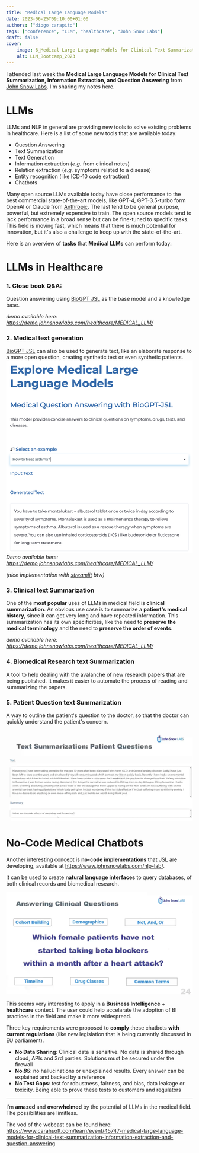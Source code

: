 ```yaml
---
title: "Medical Large Language Models"
date: 2023-06-25T09:10:00+01:00
authors: ["diogo carapito"]
tags: ["conference", "LLM", "healthcare", "John Snow Labs"]
draft: false
cover:
    image: 6_Medical Large Language Models for Clinical Text Summarization Information Extraction and Question Answering.png
    alt: LLM_Bootcamp_2023
---
```


I attended last week the **Medical Large Language Models for Clinical Text Summarization, Information Extraction, and Question Answering** from [John Snow Labs](https://www.johnsnowlabs.com/).
I'm sharing my notes here.

# LLMs

LLMs and NLP in general are providing new tools to solve existing problems in healthcare.
Here is a list of some new tools that are available today:
- Question Answering
- Text Summarization
- Text Generation
- Information extraction (*e.g.* from clinical notes)
- Relation extraction (*e.g.* symptoms related to a disease)
- Entity recognition (like ICD-10 code extraction)
- Chatbots

Many open source LLMs available today have close performance to the best commercial state-of-the-art models, like GPT-4, GPT-3.5-turbo form OpenAI or Claude from [Anthropic](https://www.anthropic.com/index/introducing-claude).
The last tend to be general purpose, powerful, but extremely expensive to train.
The open source models tend to lack performance in a broad sense but can be fine-tuned to specific tasks.
This field is moving fast, which means that there is much potential for innovation, but it's also a challenge to keep up with the state-of-the-art.

Here is an overview of **tasks** that **Medical LLMs** can perform today: 

# LLMs in Healthcare

### 1. Close book Q&A:

Question answering using [BioGPT JSL](https://nlp.johnsnowlabs.com/2023/04/18/biogpt_chat_jsl_conversational_en.html) as the base model and a knowledge base.

*demo available here: https://demo.johnsnowlabs.com/healthcare/MEDICAL_LLM/*

### 2. Medical text generation

[BioGPT JSL](https://nlp.johnsnowlabs.com/2023/04/18/biogpt_chat_jsl_conversational_en.html) can also be used to generate text,
like an elaborate response to a more open question,
creating synthetic text or even synthetic patients.
![test](/post_images/6_text_generation.png)
*Demo available here: https://demo.johnsnowlabs.com/healthcare/MEDICAL_LLM/*

*(nice implementation with [streamlit](https://streamlit.io/) btw)*

### 3. Clinical text Summarization

One of the **most popular** uses of LLMs in medical field is **clinical summarization**.
An obvious use case is to summarize a **patient's medical history**, since it can get very long and have repeated information.
This summarization has its own specificities, like the need to **preserve the medical terminology** and the need to **preserve the order of events**.

*demo available here: https://demo.johnsnowlabs.com/healthcare/MEDICAL_LLM/*

### 4. Biomedical Research text Summarization

A tool to help dealing with the avalanche of new research papers that are being published.
It makes it easier to automate the process of reading and summarizing the papers. 

### 5. Patient Question text Summarization 

A way to outline the patient's question to the doctor, so that the doctor can quickly understand the patient's concern.

![patient question text](/post_images/6_patient_questions.png)



# No-Code Medical Chatbots

Another interesting concept is **no-code implementations** that JSL are developing,
available at https://www.johnsnowlabs.com/nlp-lab/.

It can be used to create **natural language interfaces** to query databases, of both clinical records and biomedical research.

![query search](/post_images/6_query_serch.png)

This seems very interesting to apply in a **Business Intelligence** + **healthcare** context.
The user could help accelarate the adoption of BI practices in the field and make it more widespread.



Three key requirements were proposed to **comply** these chatbots **with current regulations** (like new legislation that is being currently discussed in EU parliament).
- **No Data Sharing**: Clinical data is sensitive. No data is shared through cloud, APIs and 3rd parties. Solutions must be secured under the firewall
- **No _BS_**: no hallucinations or unexplained results. Every answer can be explained and backed by a reference
- **No Test Gaps**: test for robustness, fairness, and bias, data leakage or toxicity. Being able to prove these tests to customers and regulators

---

I'm **amazed** and **overwhelmed** by the potential of LLMs in the medical field. The possibilities are limitless.

The vod of the webcast can be found here: https://www.carahsoft.com/learn/event/45747-medical-large-language-models-for-clinical-text-summarization-information-extraction-and-question-answering

